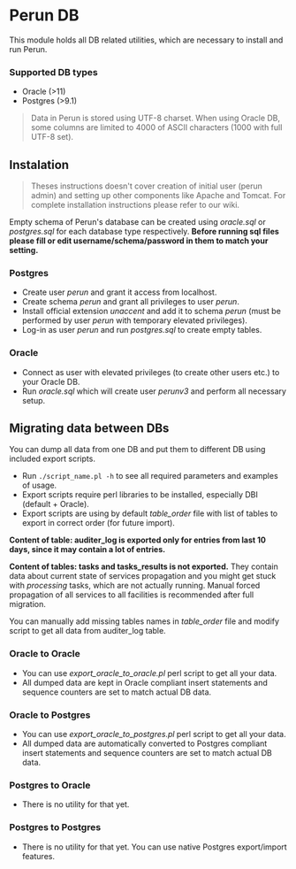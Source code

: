 # Perun DB #

This module holds all DB related utilities, which are necessary to install and run Perun.

### Supported DB types ###

* Oracle (>11)
* Postgres (>9.1)

> Data in Perun is stored using UTF-8 charset. When using Oracle DB, some columns are limited to 4000 of ASCII characters (1000 with full UTF-8 set).

## Instalation ##

> Theses instructions doesn't cover creation of initial user (perun admin) and setting up other components like Apache and Tomcat. For complete installation instructions please refer to our wiki.

Empty schema of Perun's database can be created using _oracle.sql_ or _postgres.sql_ for each database type respectively. **Before running sql files please fill or edit username/schema/password in them to match your setting.**

### Postgres ###

* Create user _perun_ and grant it access from localhost.
* Create schema _perun_ and grant all privileges to user _perun_.
* Install official extension _unaccent_ and add it to schema _perun_ (must be performed by user _perun_ with temporary elevated privileges).
* Log-in as user _perun_ and run _postgres.sql_ to create empty tables.

### Oracle ###

* Connect as user with elevated privileges (to create other users etc.) to your Oracle DB.
* Run _oracle.sql_ which will create user _perunv3_ and perform all necessary setup.

## Migrating data between DBs ##

You can dump all data from one DB and put them to different DB using included export scripts. 

* Run ```./script_name.pl -h``` to see all required parameters and examples of usage.
* Export scripts require perl libraries to be installed, especially DBI (default + Oracle).
* Export scripts are using by default _table_order_ file with list of tables to export in correct order (for future import).

**Content of table: auditer_log is exported only for entries from last 10 days, since it may contain a lot of entries.**

**Content of tables: tasks and tasks_results is not exported.** They contain data about current state of services propagation and you might get stuck with _processing_ tasks, which are not actually running. Manual forced propagation of all services to all facilities is recommended after full migration.

You can manually add missing tables names in _table_order_ file and modify script to get all data from auditer_log table.

### Oracle to Oracle ###

* You can use _export_oracle_to_oracle.pl_ perl script to get all your data.
* All dumped data are kept in Oracle compliant insert statements and sequence counters are set to match actual DB data.

### Oracle to Postgres ###

* You can use _export_oracle_to_postgres.pl_ perl script to get all your data. 
* All dumped data are automatically converted to Postgres compliant insert statements and sequence counters are set to match actual DB data.

### Postgres to Oracle ###

* There is no utility for that yet.

### Postgres to Postgres ###

* There is no utility for that yet. You can use native Postgres export/import features.